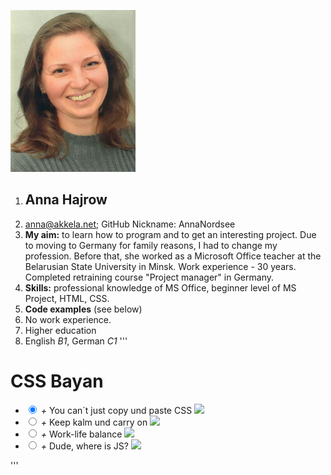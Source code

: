 ![Foto](Hajrow_Anna.jpg)
1. ## Anna Hajrow
1. anna@akkela.net; GitHub Nickname: AnnaNordsee
1. **My aim:** to learn how to program and to get an interesting project. Due to moving to Germany for family reasons, I had to change my profession. Before that, she worked as a Microsoft Office teacher at the Belarusian State University in Minsk. Work experience - 30 years. Completed retraining course "Project manager" in Germany.
1. **Skills:** professional knowledge of MS Office, beginner level of MS Project, HTML, CSS.
1. **Code examples** (see below)
1. No work experience.
1. Higher education 
1. English *B1*, German *C1*
'''
<html>
<head>
    <link rel="stylesheet" type="text/css" href="style.css">
</head>
<body>
<h1>CSS Bayan</h1>
<ul>
  <li>
    <input type="radio" name="rd" checked id="input1">
    <i>+</i>
    <label for="input1" >You can´t just copy und paste CSS</label>
    <img class="hidden" src="images/1.jpg">
  </li>
  <li>
    <input type="radio" name="rd" id="input2">
    <i>+</i>
    <label for="input2">Keep kalm und carry on</label>
    <img class="hidden"src="images/2.jpg">
  </li>
  <li>
    <input type="radio" name="rd" id="input3">
    <i>+</i>
    <label for="input3">Work-life balance</label>
    <img class="hidden"src="images/3.jpg">
  </li>
  <li>
    <input type="radio" name="rd" id="input4">
    <i>+</i>
    <label for="input4">Dude, where is JS?</label>
    <img class="hidden"src="images/4.jpg">
  </li></ul>
</body>
</html>
'''